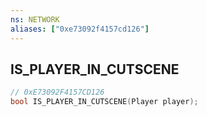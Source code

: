 ```yaml
---
ns: NETWORK
aliases: ["0xe73092f4157cd126"]
---
```

## IS_PLAYER_IN_CUTSCENE

```c
// 0xE73092F4157CD126
bool IS_PLAYER_IN_CUTSCENE(Player player);
```
